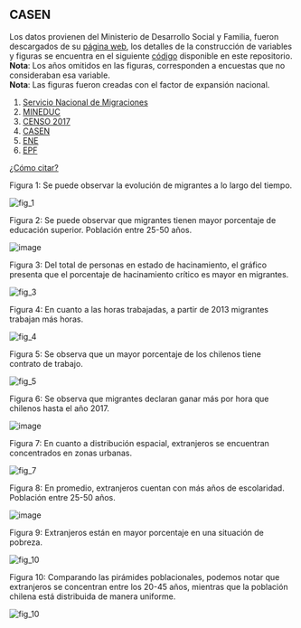 ## CASEN

Los datos provienen del Ministerio de Desarrollo Social y Familia, fueron descargados de su [página web](https://observatorio.ministeriodesarrollosocial.gob.cl/encuesta-casen), los detalles de la construcción de variables y figuras se encuentra en el siguiente [código](https://github.com/NucleoMIGRA/Plataforma_privado/tree/main/bases/casen) disponible en este repositorio.  
**Nota**: Los años omitidos en las figuras, corresponden a encuestas que no consideraban esa variable.  
**Nota**: Las figuras fueron creadas con el factor de expansión nacional.

1. [Servicio Nacional de Migraciones](./SNM.MD)
2. [MINEDUC](./MINEDUC.MD)
3. [CENSO 2017](./CENSO.MD)
4. [CASEN](./CASEN.MD)
5. [ENE](./ENE.MD)
6. [EPF](./EPF.md)

[¿Cómo citar?](./citation.MD)


Figura 1: Se puede observar la evolución de migrantes a lo largo del tiempo.

![fig_1](https://github.com/NucleoMIGRA/migra/blob/main/bases/casen/Figuras_expansion/fig_1.png?raw=true)

Figura 2: Se puede observar que migrantes tienen mayor porcentaje de educación superior. Población entre 25-50 años.

![image](https://github.com/NucleoMIGRA/migra/blob/main/bases/casen/Figuras_expansion/fig_2.png?raw=true)

Figura 3: Del total de personas en estado de hacinamiento, el gráfico presenta que el porcentaje de hacinamiento crítico es mayor en migrantes.

![fig_3](https://github.com/NucleoMIGRA/migra/blob/main/bases/casen/Figuras_expansion/fig_3.png?raw=true)

Figura 4: En cuanto a las horas trabajadas, a partir de 2013 migrantes trabajan más horas.

![fig_4](https://github.com/NucleoMIGRA/migra/blob/main/bases/casen/Figuras_expansion/fig_4.png?raw=true)

Figura 5: Se observa que un mayor porcentaje de los chilenos tiene contrato de trabajo.

![fig_5](https://github.com/NucleoMIGRA/migra/blob/main/bases/casen/Figuras_expansion/fig_5.png?raw=true)

Figura 6: Se observa que migrantes declaran ganar más por hora que chilenos hasta el año 2017.

![image](https://github.com/NucleoMIGRA/migra/blob/main/bases/casen/Figuras_expansion/fig_6.png?raw=true)

Figura 7: En cuanto a distribución espacial, extranjeros se encuentran concentrados en zonas urbanas.

![fig_7](https://github.com/NucleoMIGRA/migra/blob/main/bases/casen/Figuras_expansion/fig_7.png?raw=true)

Figura 8: En promedio, extranjeros cuentan con más años de escolaridad. Población entre 25-50 años.

![image](https://github.com/NucleoMIGRA/migra/blob/main/bases/casen/Figuras_expansion/fig_9.png?raw=true)

Figura 9: Extranjeros están en mayor porcentaje en una situación de pobreza.

![fig_10](https://github.com/NucleoMIGRA/migra/blob/main/bases/casen/Figuras_expansion/fig_10.png?raw=true)

Figura 10: Comparando las pirámides poblacionales, podemos notar que extranjeros se concentran entre los 20-45 años, mientras que la población chilena está distribuida de manera uniforme.

![fig_10](https://github.com/NucleoMIGRA/migra/blob/main/bases/casen/Figuras_expansion/fig_8.png?raw=true)

